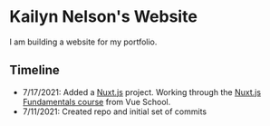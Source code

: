 <!-- @format -->

# Kailyn Nelson's Website

I am building a website for my portfolio.

## Timeline

-  7/17/2021: Added a [Nuxt.js](https://nuxtjs.org/) project. Working through the [Nuxt.js Fundamentals course](https://vueschool.io/courses/nuxtjs-fundamentals) from Vue School.
-  7/11/2021: Created repo and initial set of commits

